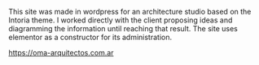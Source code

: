 This site was made in wordpress for an architecture studio based on the Intoria theme. I worked directly with the client proposing ideas and diagramming the information until reaching that result. The site uses elementor as a constructor for its administration.

https://oma-arquitectos.com.ar
